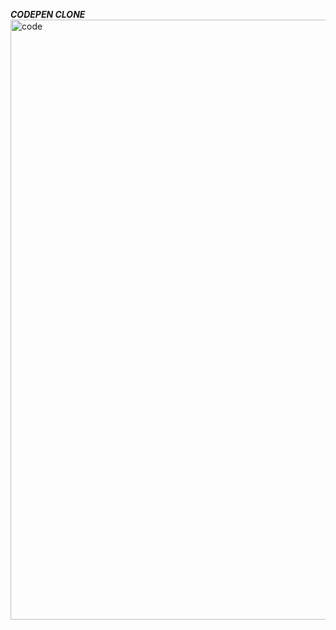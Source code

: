 ***CODEPEN CLONE***
<img width="960" alt="code" src="https://user-images.githubusercontent.com/69414725/120883283-f7cf0400-c5f9-11eb-9161-9721a3a31906.PNG">
